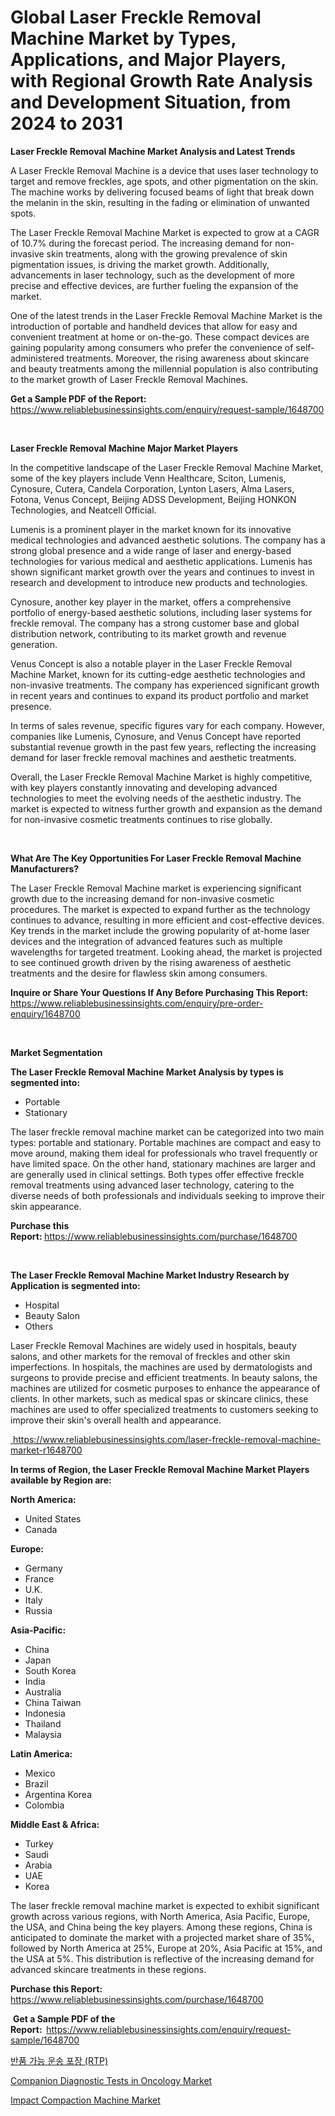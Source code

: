 <p><h1>Global Laser Freckle Removal Machine Market by Types, Applications, and Major Players, with Regional Growth Rate Analysis and Development Situation, from 2024 to 2031</h1></p><p><strong>Laser Freckle Removal Machine Market Analysis and Latest Trends</strong></p>
<p><p>A Laser Freckle Removal Machine is a device that uses laser technology to target and remove freckles, age spots, and other pigmentation on the skin. The machine works by delivering focused beams of light that break down the melanin in the skin, resulting in the fading or elimination of unwanted spots.</p><p>The Laser Freckle Removal Machine Market is expected to grow at a CAGR of 10.7% during the forecast period. The increasing demand for non-invasive skin treatments, along with the growing prevalence of skin pigmentation issues, is driving the market growth. Additionally, advancements in laser technology, such as the development of more precise and effective devices, are further fueling the expansion of the market.</p><p>One of the latest trends in the Laser Freckle Removal Machine Market is the introduction of portable and handheld devices that allow for easy and convenient treatment at home or on-the-go. These compact devices are gaining popularity among consumers who prefer the convenience of self-administered treatments. Moreover, the rising awareness about skincare and beauty treatments among the millennial population is also contributing to the market growth of Laser Freckle Removal Machines.</p></p>
<p><strong>Get a Sample PDF of the Report:&nbsp;</strong> <a href="https://www.reliablebusinessinsights.com/enquiry/request-sample/1648700">https://www.reliablebusinessinsights.com/enquiry/request-sample/1648700</a></p>
<p>&nbsp;</p>
<p><strong>Laser Freckle Removal Machine Major Market Players</strong></p>
<p><p>In the competitive landscape of the Laser Freckle Removal Machine Market, some of the key players include Venn Healthcare, Sciton, Lumenis, Cynosure, Cutera, Candela Corporation, Lynton Lasers, Alma Lasers, Fotona, Venus Concept, Beijing ADSS Development, Beijing HONKON Technologies, and Neatcell Official. </p><p>Lumenis is a prominent player in the market known for its innovative medical technologies and advanced aesthetic solutions. The company has a strong global presence and a wide range of laser and energy-based technologies for various medical and aesthetic applications. Lumenis has shown significant market growth over the years and continues to invest in research and development to introduce new products and technologies.</p><p>Cynosure, another key player in the market, offers a comprehensive portfolio of energy-based aesthetic solutions, including laser systems for freckle removal. The company has a strong customer base and global distribution network, contributing to its market growth and revenue generation.</p><p>Venus Concept is also a notable player in the Laser Freckle Removal Machine Market, known for its cutting-edge aesthetic technologies and non-invasive treatments. The company has experienced significant growth in recent years and continues to expand its product portfolio and market presence.</p><p>In terms of sales revenue, specific figures vary for each company. However, companies like Lumenis, Cynosure, and Venus Concept have reported substantial revenue growth in the past few years, reflecting the increasing demand for laser freckle removal machines and aesthetic treatments.</p><p>Overall, the Laser Freckle Removal Machine Market is highly competitive, with key players constantly innovating and developing advanced technologies to meet the evolving needs of the aesthetic industry. The market is expected to witness further growth and expansion as the demand for non-invasive cosmetic treatments continues to rise globally.</p></p>
<p>&nbsp;</p>
<p><strong>What Are The Key Opportunities For Laser Freckle Removal Machine Manufacturers?</strong></p>
<p><p>The Laser Freckle Removal Machine market is experiencing significant growth due to the increasing demand for non-invasive cosmetic procedures. The market is expected to expand further as the technology continues to advance, resulting in more efficient and cost-effective devices. Key trends in the market include the growing popularity of at-home laser devices and the integration of advanced features such as multiple wavelengths for targeted treatment. Looking ahead, the market is projected to see continued growth driven by the rising awareness of aesthetic treatments and the desire for flawless skin among consumers.</p></p>
<p><strong>Inquire or Share Your Questions If Any Before Purchasing This Report:</strong> <a href="https://www.reliablebusinessinsights.com/enquiry/pre-order-enquiry/1648700">https://www.reliablebusinessinsights.com/enquiry/pre-order-enquiry/1648700</a></p>
<p>&nbsp;</p>
<p><strong>Market Segmentation</strong></p>
<p><strong>The Laser Freckle Removal Machine Market Analysis by types is segmented into:</strong></p>
<p><ul><li>Portable</li><li>Stationary</li></ul></p>
<p><p>The laser freckle removal machine market can be categorized into two main types: portable and stationary. Portable machines are compact and easy to move around, making them ideal for professionals who travel frequently or have limited space. On the other hand, stationary machines are larger and are generally used in clinical settings. Both types offer effective freckle removal treatments using advanced laser technology, catering to the diverse needs of both professionals and individuals seeking to improve their skin appearance.</p></p>
<p><strong>Purchase this Report:&nbsp;</strong><a href="https://www.reliablebusinessinsights.com/purchase/1648700">https://www.reliablebusinessinsights.com/purchase/1648700</a></p>
<p>&nbsp;</p>
<p><strong>The Laser Freckle Removal Machine Market Industry Research by Application is segmented into:</strong></p>
<p><ul><li>Hospital</li><li>Beauty Salon</li><li>Others</li></ul></p>
<p><p>Laser Freckle Removal Machines are widely used in hospitals, beauty salons, and other markets for the removal of freckles and other skin imperfections. In hospitals, the machines are used by dermatologists and surgeons to provide precise and efficient treatments. In beauty salons, the machines are utilized for cosmetic purposes to enhance the appearance of clients. In other markets, such as medical spas or skincare clinics, these machines are used to offer specialized treatments to customers seeking to improve their skin's overall health and appearance.</p></p>
<p><a href="https://www.reliablebusinessinsights.com/laser-freckle-removal-machine-market-r1648700">&nbsp;https://www.reliablebusinessinsights.com/laser-freckle-removal-machine-market-r1648700</a></p>
<p><strong>In terms of Region, the Laser Freckle Removal Machine Market Players available by Region are:</strong></p>
<p>
    <p> <strong> North America: </strong>
        <ul>
            <li>United States</li>
            <li>Canada</li>
        </ul>
        </p> 
    <p> <strong> Europe: </strong>
        <ul>
            <li>Germany</li>
            <li>France</li>
            <li>U.K.</li>
            <li>Italy</li>
            <li>Russia</li>
        </ul>
        </p> 
    <p> <strong> Asia-Pacific: </strong>
        <ul>
            <li>China</li>
            <li>Japan</li>
            <li>South Korea</li>
            <li>India</li>
            <li>Australia</li>
            <li>China Taiwan</li>
            <li>Indonesia</li>
            <li>Thailand</li>
            <li>Malaysia</li>
        </ul>
        </p> 
    <p> <strong> Latin America: </strong>
        <ul>
            <li>Mexico</li>
            <li>Brazil</li>
            <li>Argentina Korea</li>
            <li>Colombia</li>
        </ul>
        </p> 
    <p> <strong> Middle East & Africa: </strong>
        <ul>
            <li>Turkey</li>
            <li>Saudi</li>
            <li>Arabia</li>
            <li>UAE</li>
            <li>Korea</li>
        </ul>
    </p>
    </p>
<p><p>The laser freckle removal machine market is expected to exhibit significant growth across various regions, with North America, Asia Pacific, Europe, the USA, and China being the key players. Among these regions, China is anticipated to dominate the market with a projected market share of 35%, followed by North America at 25%, Europe at 20%, Asia Pacific at 15%, and the USA at 5%. This distribution is reflective of the increasing demand for advanced skincare treatments in these regions.</p></p>
<p><strong>Purchase this Report: </strong><a href="https://www.reliablebusinessinsights.com/purchase/1648700">https://www.reliablebusinessinsights.com/purchase/1648700</a></p>
<p>&nbsp;<strong>Get a Sample PDF of the Report:&nbsp;&nbsp;</strong><a href="https://www.reliablebusinessinsights.com/enquiry/request-sample/1648700">https://www.reliablebusinessinsights.com/enquiry/request-sample/1648700</a></p>
<p><strong></strong></p>
<p><p><a href="https://github.com/bunxhcci35271755/Market-Research-Report-List-2/blob/main/5204660181333.md">반품 가능 운송 포장 (RTP)</a></p><p><a href="https://view.publitas.com/reportprime-1/global-companion-diagnostic-tests-in-oncology-market-by-product-type-by-application-by-region-and-companies-industry-segment-outlook-market-assessment-competition-scenario-trends-and-forecast-2024-2031/">Companion Diagnostic Tests in Oncology Market</a></p><p><a href="https://github.com/fkhcgcyl33/Market-Research-Report-List-1/blob/main/impact-compaction-machine-market.md">Impact Compaction Machine Market</a></p></p>